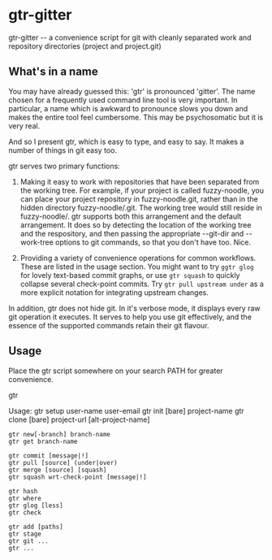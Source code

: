 gtr-gitter
==========

gtr-gitter -- a convenience script for git with cleanly separated work and repository directories (project and project.git)


What's in a name
----------------

You may have already guessed this: 'gtr' is pronounced 'gitter'.  The name chosen for a frequently used command line tool is very important.  In particular, a name which is awkward to pronounce slows you down and makes the entire tool feel cumbersome.  This may be psychosomatic but it is very real.

And so I present gtr, which is easy to type, and easy to say.  It makes a number of things in git easy too.

gtr serves two primary functions:

  1. Making it easy to work with repositories that have been separated from the working tree.  For example, if your project is called fuzzy-noodle, you can place your project repository in fuzzy-noodle.git, rather than in the hidden directory fuzzy-noodle/.git.  The working tree would still reside in fuzzy-noodle/.  gtr supports both this arrangement and the default arrangement.  It does so by detecting the location of the working tree and the respository, and then passing the appropriate --git-dir and --work-tree options to git commands, so that you don't have too.  Nice.

  2. Providing a variety of convenience operations for common workflows.  These are listed in the usage section.  You might want to try `ggtr glog` for lovely text-based commit graphs, or use `gtr squash` to quickly collapse several check-point commits.  Try `gtr pull upstream under` as a more explicit notation for integrating upstream changes.

In addition, gtr does not hide git.  In it's verbose mode, it displays every raw git operation it executes.  It serves to help you use git effectively, and the essence of the supported commands retain their git flavour.


Usage
-----

Place the gtr script somewhere on your search PATH for greater convenience.

gtr 

Usage:
    gtr setup user-name user-email
    gtr init [bare] project-name
    gtr clone [bare] project-url [alt-project-name]

    gtr new[-branch] branch-name
    gtr get branch-name

    gtr commit [message|!]
    gtr pull [source] (under|over)
    gtr merge [source] [squash]
    gtr squash wrt-check-point [message|!]

    gtr hash
    gtr where
    gtr glog [less]
    gtr check

    gtr add [paths]
    gtr stage
    gtr git ...
    gtr ...


